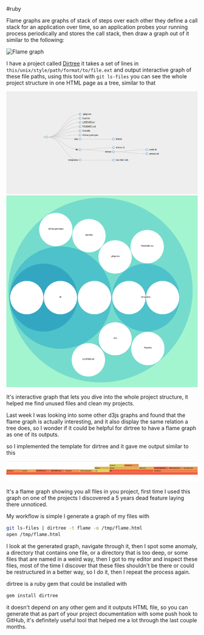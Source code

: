 #ruby

Flame graphs are graphs of stack of steps over each other they define a call stack for an application over time, so an application probes your running process periodically and stores the call stack, then draw a graph out of it similar to the following:

![Flame graph](http://www.brendangregg.com/FlameGraphs/cpu-mysql-updated.svg "Interactive flame graph")

I have a project called [Dirtree](https://github.com/emad-elsaid/dirtree) it takes a set of lines in `this/unix/style/path/format/to/file.ext` and output interactive graph of these file paths, using this tool with `git ls-files` you can see the whole project structure in one HTML page as a tree, similar to that

![Dirtree tree](/public/dirtree-tree.png)
![Dirtree tree](/public/dirtree-circles.png)

It's interactive graph that lets you dive into the whole project structure, it helped me find unused files and clean my projects.

Last week I was looking into some other d3js graphs and found that the flame graph is actually interesting, and it also display the same relation a tree does, so I wonder if it could be helpful for dirtree to have a flame graph as one of its outputs.

so I implemented the template for dirtree and it gave me output similar to this

![Dirtree tree](/public/dirtree-flamegraph.png)

It's a flame graph showing you all files in you project, first time I used this graph on one of the projects I discovered a 5 years dead feature laying there unnoticed.

My workflow is simple I generate a graph of my files with

```bash
git ls-files | dirtree -t flame -o /tmp/flame.html
open /tmp/flame.html
```

I look at the generated graph, navigate through it, then I spot some anomaly, a directory that contains one file, or a directory that is too deep, or some files that are named in a weird way, then I got to my editor and inspect these files, most of the time I discover that these files shouldn't be there or could be restructured in a better way, so I do it, then I repeat the process again.

dirtree is a ruby gem that could be installed with

```bash
gem install dirtree
```

it doesn't depend on any other gem and it outputs HTML file, so you can generate that as part of your project documentation with some push hook to GitHub, it's definitely useful tool that helped me a lot through the last couple months.
